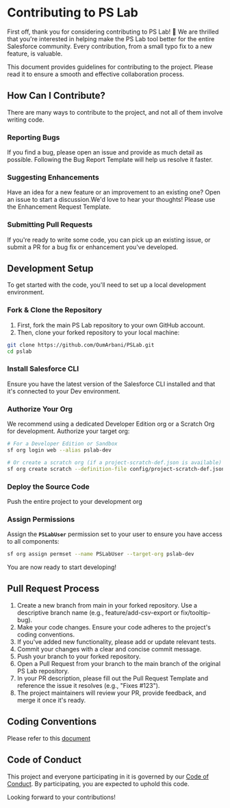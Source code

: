 # Contributing to PS Lab

First off, thank you for considering contributing to PS Lab! 🎉 We are thrilled that you're interested in helping make the PS Lab tool better for the entire Salesforce community. Every contribution, from a small typo fix to a new feature, is valuable.

This document provides guidelines for contributing to the project. Please read it to ensure a smooth and effective collaboration process.

## How Can I Contribute?

There are many ways to contribute to the project, and not all of them involve writing code.

### Reporting Bugs
If you find a bug, please open an issue and provide as much detail as possible. Following the Bug Report Template will help us resolve it faster.

### Suggesting Enhancements
Have an idea for a new feature or an improvement to an existing one? Open an issue to start a discussion.We'd love to hear your thoughts! Please use the Enhancement Request Template.

### Submitting Pull Requests
If you're ready to write some code, you can pick up an existing issue, or submit a PR for a bug fix or enhancement you've developed.

## Development Setup

To get started with the code, you'll need to set up a local development environment.

### Fork & Clone the Repository
1. First, fork the main PS Lab repository to your own GitHub account.
2. Then, clone your forked repository to your local machine:

```bash
git clone https://github.com/OumArbani/PSLab.git
cd pslab
```

### Install Salesforce CLI
Ensure you have the latest version of the Salesforce CLI installed and that it's connected to your Dev environment.

### Authorize Your Org
We recommend using a dedicated Developer Edition org or a Scratch Org for development. Authorize your target org:

```bash
# For a Developer Edition or Sandbox
sf org login web --alias pslab-dev

# Or create a scratch org (if a project-scratch-def.json is available)
sf org create scratch --definition-file config/project-scratch-def.json --alias pslab-scratch --set-default
```
### Deploy the Source Code
Push the entire project to your development org

### Assign Permissions
Assign the **`PSLabUser`** permission set to your user to ensure you have access to all components:

```bash
sf org assign permset --name PSLabUser --target-org pslab-dev
```

You are now ready to start developing!

## Pull Request Process

1. Create a new branch from main in your forked repository. Use a descriptive branch name (e.g., feature/add-csv-export or fix/tooltip-bug). 
2. Make your code changes. Ensure your code adheres to the project's coding conventions. 
3. If you've added new functionality, please add or update relevant tests. 
4. Commit your changes with a clear and concise commit message. 
5. Push your branch to your forked repository. 
6. Open a Pull Request from your branch to the main branch of the original PS Lab repository. 
7. In your PR description, please fill out the Pull Request Template and reference the issue it resolves (e.g., "Fixes #123").
8. The project maintainers will review your PR, provide feedback, and merge it once it's ready.

## Coding Conventions

Please refer to this [document](/STYLE_GUIDE.md)

## Code of Conduct

This project and everyone participating in it is governed by our [Code of Conduct](/CODE_OF_CONDUCT.md). By participating, you are expected to uphold this code.

Looking forward to your contributions!